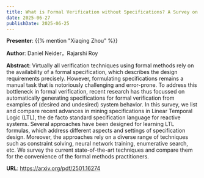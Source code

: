 ```yaml
---
title: What is Formal Verification without Specifications? A Survey on mining LTL Specifications
date: 2025-06-27
publishDate: 2025-06-25
---
```


**Presenter**: {{% mention "Xiaqing Zhou" %}}

**Author**: Daniel Neider，Rajarshi Roy

**Abstract**: Virtually all verification techniques using formal methods rely on the availability of a formal specification, which describes the design requirements precisely. However, formulating specifications remains a manual task that is notoriously challenging and error-prone. To address this bottleneck in formal verification, recent research has thus focussed on automatically generating specifications for formal verification from examples of (desired and undesired) system behavior. In this survey, we list and compare recent advances in mining specifications in Linear Temporal Logic (LTL), the de facto standard specification language for reactive systems. Several approaches have been designed for learning LTL formulas, which address different aspects and settings of specification design. Moreover, the approaches rely on a diverse range of techniques such as constraint solving, neural network training, enumerative search, etc. We survey the current state-of-the-art techniques and compare them for the convenience of the formal methods practitioners.

**URL**: https://arxiv.org/pdf/2501.16274